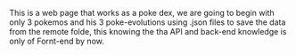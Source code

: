 This is a web page that works as a poke dex, we are going to begin with only 3 pokemos and his 3 poke-evolutions using .json files to save the data from the remote folde, this knowing the tha API and back-end knowledge is only of Fornt-end by now.
